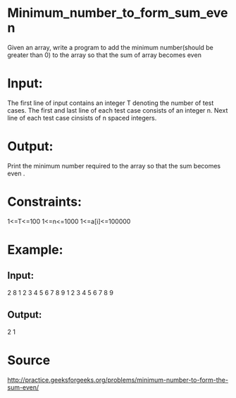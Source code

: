 # Minimum_number_to_form_sum_even
Given an array, write a program to add the minimum number(should be greater than 0) to the array so that the sum of array becomes even

# Input:
The first line of input contains an integer T denoting the number of test cases. The first and last line of each test case consists of an integer n. Next line of each test case cinsists of n spaced integers.

# Output:
Print the minimum number required to the array so that the sum becomes even .

# Constraints:
1<=T<=100
1<=n<=1000
1<=a[i]<=100000

# Example:
## Input:
2
8
1 2 3 4 5 6 7 8
9
1 2 3 4 5 6 7 8 9

## Output:
2
1

# Source
http://practice.geeksforgeeks.org/problems/minimum-number-to-form-the-sum-even/
